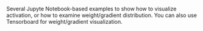 Several Jupyte Notebook-based examples to show how to visualize activation, or how to examine weight/gradient distribution. You can also use Tensorboard for weight/gradient visualization. 
